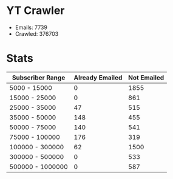 # YT Crawler
- Emails: 7739
- Crawled: 376703

# Stats
| Subscriber Range  | Already Emailed | Not Emailed |
|-------|-------|-------|
| 5000 - 15000 | 0 | 1855 |
| 15000 - 25000 | 0 | 861 |
| 25000 - 35000 | 47 | 515 |
| 35000 - 50000 | 148 | 455 |
| 50000 - 75000 | 140 | 541 |
| 75000 - 100000 | 176 | 319 |
| 100000 - 300000 | 62 | 1500 |
| 300000 - 500000 | 0 | 533 |
| 500000 - 1000000 | 0 | 587 |
